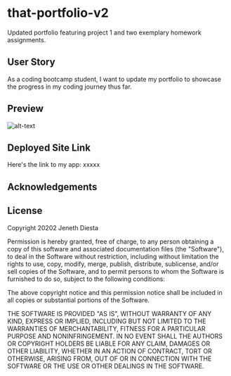 # that-portfolio-v2
Updated portfolio featuring project 1 and two exemplary homework assignments.
## User Story
As a coding bootcamp student, I want to update my portfolio to showcase the progress in my coding journey thus far. 



## Preview
![alt-text](xxxxxx.GIF)

## Deployed Site Link
Here's the link to my app: xxxxx

## Acknowledgements

## License
Copyright 20202 Jeneth Diesta

Permission is hereby granted, free of charge, to any person obtaining a copy of this software and associated documentation files (the "Software"), to deal in the Software without restriction, including without limitation the rights to use, copy, modify, merge, publish, distribute, sublicense, and/or sell copies of the Software, and to permit persons to whom the Software is furnished to do so, subject to the following conditions:

The above copyright notice and this permission notice shall be included in all copies or substantial portions of the Software.

THE SOFTWARE IS PROVIDED "AS IS", WITHOUT WARRANTY OF ANY KIND, EXPRESS OR IMPLIED, INCLUDING BUT NOT LIMITED TO THE WARRANTIES OF MERCHANTABILITY, FITNESS FOR A PARTICULAR PURPOSE AND NONINFRINGEMENT. IN NO EVENT SHALL THE AUTHORS OR COPYRIGHT HOLDERS BE LIABLE FOR ANY CLAIM, DAMAGES OR OTHER LIABILITY, WHETHER IN AN ACTION OF CONTRACT, TORT OR OTHERWISE, ARISING FROM, OUT OF OR IN CONNECTION WITH THE SOFTWARE OR THE USE OR OTHER DEALINGS IN THE SOFTWARE.

 
